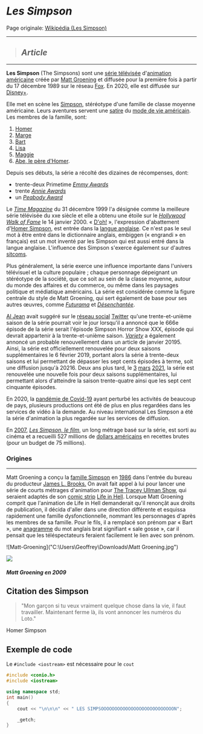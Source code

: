 # *Les Simpson*
Page originale: [Wikipédia (Les Simpson)](https://fr.wikipedia.org/wiki/Les_Simpson)
___
 > ## ***Article***
___

**Les Simpson** (The Simpsons) sont une [série télévisée](https://fr.wikipedia.org/wiki/S%C3%A9rie_t%C3%A9l%C3%A9vis%C3%A9e) d'[animation](https://fr.wikipedia.org/wiki/Animation_(audiovisuel)) [américaine](https://fr.wikipedia.org/wiki/%C3%89tats-Unis) créée par [Matt Groening](https://fr.wikipedia.org/wiki/Matt_Groening) et diffusée pour la première fois à partir du 17 décembre 1989 sur le réseau [Fox](https://fr.wikipedia.org/wiki/Fox_Broadcasting_Company). En 2020, elle est diffusée sur [Disney+](https://fr.wikipedia.org/wiki/Disney%2B).

Elle met en scène les [Simpson](https://fr.wikipedia.org/wiki/Famille_Simpson), stéréotype d'une famille de classe moyenne américaine. Leurs aventures servent une [satire](https://fr.wikipedia.org/wiki/Satire) du [mode de vie américain](https://fr.wikipedia.org/wiki/American_way_of_life). Les membres de la famille, sont:  
 1. [Homer](https://fr.wikipedia.org/wiki/Homer_Simpson) 
 2. [Marge](https://fr.wikipedia.org/wiki/Marge_Simpson)  
 3. [Bart](https://fr.wikipedia.org/wiki/Bart_Simpson) 
 4. [Lisa](https://fr.wikipedia.org/wiki/Lisa_Simpson) 
 5. [Maggie](https://fr.wikipedia.org/wiki/Maggie_Simpson) 
 6. [Abe, le père d'Homer](https://fr.wikipedia.org/wiki/Abraham_Simpson).

Depuis ses débuts, la série a récolté des dizaines de récompenses, dont: 
- trente-deux Primetime [*Emmy Awards*](https://fr.wikipedia.org/wiki/Emmy_Awards)
- trente [*Annie Awards*](https://fr.wikipedia.org/wiki/Annie_Awards) 
- un [*Peabody Award*](https://fr.wikipedia.org/wiki/Peabody_Awards)

 Le [*Time Magazine*](https://fr.wikipedia.org/wiki/Time_(magazine)) du 31 décembre 1999 l'a désignée comme la meilleure série télévisée du xxe siècle et elle a obtenu une étoile sur le [*Hollywood Walk of Fame*](https://fr.wikipedia.org/wiki/Hollywood_Walk_of_Fame) le 14 janvier 2000. « [D'oh!](https://fr.wikipedia.org/wiki/D%27oh!) », l'expression d'abattement d'[Homer Simpson](https://fr.wikipedia.org/wiki/Homer_Simpson), est entrée dans la [langue anglaise](https://fr.wikipedia.org/wiki/Anglais). Ce n'est pas le seul mot à être entré dans le dictionnaire anglais, embiggen (« engrandi » en français) est un mot inventé par les Simpson qui est aussi entré dans la langue anglaise. L'influence des Simpson s'exerce également sur d'autres [sitcoms](https://fr.wikipedia.org/wiki/Sitcom).

Plus généralement, la série exerce une influence importante dans l'univers télévisuel et la culture populaire ; chaque personnage dépeignant un stéréotype de la société, que ce soit au sein de la classe moyenne, autour du monde des affaires et du commerce, ou même dans les paysages politique et médiatique américains. La série est considérée comme la figure centrale du style de Matt Groening, qui sert également de base pour ses autres œuvres, comme [*Futurama*](https://fr.wikipedia.org/wiki/Futurama) et [*Désenchantée*](https://fr.wikipedia.org/wiki/D%C3%A9senchant%C3%A9e_(s%C3%A9rie_t%C3%A9l%C3%A9vis%C3%A9e)).

[Al Jean](https://fr.wikipedia.org/wiki/Al_Jean) avait suggéré sur le [réseau social](https://fr.wikipedia.org/wiki/R%C3%A9seau_social) [Twitter](https://fr.wikipedia.org/wiki/Twitter) qu'une trente-et-unième saison de la série pourrait voir le jour lorsqu'il a annoncé que le 666e épisode de la série serait l'épisode Simpson Horror Show XXX, épisode qui devrait appartenir à la trente-et-unième saison. [*Variety*](https://fr.wikipedia.org/wiki/Variety) a également annoncé un probable renouvellement dans un article de janvier 20195. Ainsi, la série est officiellement renouvelée pour deux saisons supplémentaires le 6 février 2019, portant alors la série à trente-deux saisons et lui permettant de dépasser les sept cents épisodes à terme, soit une diffusion jusqu'à 20216. Deux ans plus tard, le [3](https://fr.wikipedia.org/wiki/3_mars) [mars](https://fr.wikipedia.org/wiki/Mars_2021) [2021](https://fr.wikipedia.org/wiki/2021), la série est renouvelée une nouvelle fois pour deux saisons supplémentaires, lui permettant alors d'atteindre la saison trente-quatre ainsi que les sept cent cinquante épisodes.

En 2020, la [pandémie de Covid-19](https://fr.wikipedia.org/wiki/Pand%C3%A9mie_de_Covid-19) ayant perturbé les activités de beaucoup de pays, plusieurs productions ont été de plus en plus regardées dans les services de vidéo à la demande. Au niveau international Les Simpson a été la série d'animation la plus regardée sur les services de diffusion.

En [2007](https://fr.wikipedia.org/wiki/2007_au_cin%C3%A9ma), [*Les Simpson, le film*](https://fr.wikipedia.org/wiki/Les_Simpson,_le_film), un long métrage basé sur la série, est sorti au cinéma et a recueilli 527 millions de [dollars américains](https://fr.wikipedia.org/wiki/Dollar_am%C3%A9ricain) en recettes brutes (pour un budget de 75 millions).


### **Origines**
___
Matt Groening a conçu la [famille Simpson](https://fr.wikipedia.org/wiki/Famille_Simpson) en [1986](https://fr.wikipedia.org/wiki/1986_%C3%A0_la_t%C3%A9l%C3%A9vision) dans l'entrée du bureau du producteur [James L. Brooks.](https://fr.wikipedia.org/wiki/James_L._Brooks) On avait fait appel à lui pour lancer une série de courts métrages d'animation pour [The Tracey Ullman Show](https://fr.wikipedia.org/wiki/The_Tracey_Ullman_Show), qui seraient adaptés de son [comic strip](https://fr.wikipedia.org/wiki/Comic_strip) [Life in Hell](https://fr.wikipedia.org/wiki/Life_in_Hell). Lorsque Matt Groening comprit que l'animation de Life in Hell demanderait qu'il renonçât aux droits de publication, il décida d'aller dans une direction différente et esquissa rapidement une famille dysfonctionnelle, nommant les personnages d'après les membres de sa famille. Pour le fils, il a remplacé son prénom par « Bart », une [anagramme](https://fr.wikipedia.org/wiki/Anagramme) du mot anglais brat signifiant « sale gosse », car il pensait que les téléspectateurs feraient facilement le lien avec son prénom.



![Matt-Groening]("C:\Users\Geoffrey\Downloads\Matt Groening.jpg") 

[//]: # (J'ai essayé de copier le chemin pour faire apparaître l'immage, mais ça ne fonctionne pas)


![](https://upload.wikimedia.org/wikipedia/commons/thumb/5/58/Matt_Groening_by_Gage_Skidmore_-retouch.jpg/220px-Matt_Groening_by_Gage_Skidmore_-retouch.jpg)  
##### Matt Groening en 2009


## Citation des Simpson

> "Mon garçon si tu veux vraiment quelque chose dans la vie, il faut travailler. Maintenant ferme là, ils vont annoncer les numéros du Loto."

Homer Simpson 










 ## **Exemple de code**
Le `#include <iostream>` est nécessaire pour le `cout`

```cpp
#include <conio.h>
#include <iostream>

using namespace std;
int main()
{
	cout << "\n\n\n" << " LES SIMPSOOOOOOOOOOOOOOOOOOOOOOOOOOON";

	_getch;
}
```
